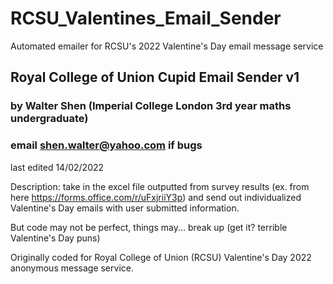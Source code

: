 # RCSU_Valentines_Email_Sender
Automated emailer for RCSU's 2022 Valentine's Day email message service

## Royal College of Union Cupid Email Sender v1
### by Walter Shen (Imperial College London 3rd year maths undergraduate)
### email shen.walter@yahoo.com if bugs

last edited 14/02/2022

Description: take in the excel file outputted from survey results (ex. from here https://forms.office.com/r/uFxjriiY3p) and send out individualized Valentine's Day emails with user submitted information.

But code may not be perfect, things may... break up (get it? terrible Valentine's Day puns)

Originally coded for Royal College of Union (RCSU) Valentine's Day 2022 anonymous message service.
